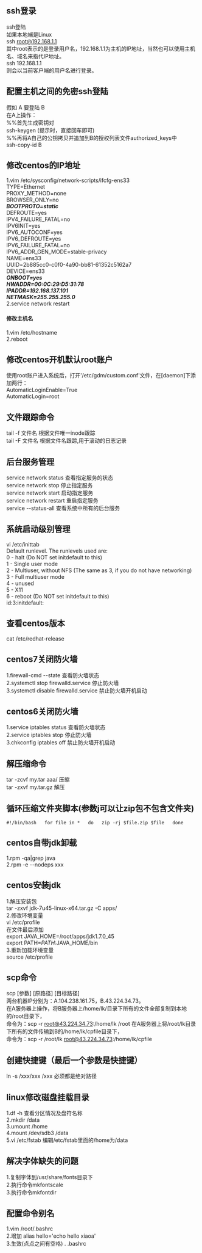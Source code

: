 ##  ssh登录 
ssh登陆  
如果本地端是Linux  
ssh root@192.168.1.1  
其中root表示的是登录用户名，192.168.1.1为主机的IP地址，当然也可以使用主机名、域名来指代IP地址。  
ssh 192.168.1.1  
则会以当前客户端的用户名进行登录。  

##  配置主机之间的免密ssh登陆
假如 A  要登陆  B  
在A上操作：  
%%首先生成密钥对  
ssh-keygen   (提示时，直接回车即可)  
%%再将A自己的公钥拷贝并追加到B的授权列表文件authorized_keys中  
ssh-copy-id   B  

##  修改centos的IP地址
1.vim /etc/sysconfig/network-scripts/ifcfg-ens33  
TYPE=Ethernet  
PROXY_METHOD=none  
BROWSER_ONLY=no  
**_BOOTPROTO=static_**  
DEFROUTE=yes  
IPV4_FAILURE_FATAL=no  
IPV6INIT=yes  
IPV6_AUTOCONF=yes  
IPV6_DEFROUTE=yes  
IPV6_FAILURE_FATAL=no  
IPV6_ADDR_GEN_MODE=stable-privacy  
NAME=ens33  
UUID=2b885cc0-c0f0-4a90-bb81-61352c5162a7  
DEVICE=ens33  
**_ONBOOT=yes  
HWADDR=00:0C:29:D5:31:78  
IPADDR=192.168.137.101  
NETMASK=255.255.255.0_**  
2.service network restart  

####  修改主机名
1.vim /etc/hostname  
2.reboot  

##  修改centos开机默认root账户  
使用root账户进入系统后，打开'/etc/gdm/custom.conf'文件，在[daemon]下添加两行：  
AutomaticLoginEnable=True  
AutomaticLogin=root  

##  文件跟踪命令
tail -f 文件名 根据文件唯一inode跟踪  
tail -F 文件名 根据文件名跟踪,用于滚动的日志记录  

##  后台服务管理
service network status   查看指定服务的状态  
service network stop     停止指定服务  
service network start    启动指定服务  
service network restart  重启指定服务  
service --status-all  查看系统中所有的后台服务  

##  系统启动级别管理
vi  /etc/inittab  
Default runlevel. The runlevels used are:  
0 - halt (Do NOT set initdefault to this)  
1 - Single user mode  
2 - Multiuser, without NFS (The same as 3, if you do not have networking)  
3 - Full multiuser mode  
4 - unused  
5 - X11  
6 - reboot (Do NOT set initdefault to this)  
id:3:initdefault:  

##  查看centos版本
cat /etc/redhat-release  

##  centos7关闭防火墙
1.firewall-cmd --state  查看防火墙状态  
2.systemctl stop firewalld.service  停止防火墙  
3.systemctl disable firewalld.service 禁止防火墙开机启动  

##  centos6关闭防火墙
1.service iptables status  查看防火墙状态  
2.service iptables stop  停止防火墙  
3.chkconfig iptables off  禁止防火墙开机启动  

##  解压缩命令
tar -zcvf my.tar aaa/  压缩  
tar -zxvf my.tar.gz  解压  

##  循环压缩文件夹脚本(参数j可以让zip包不包含文件夹)
`#!/bin/bash  
for file in *  
do  
    zip -rj $file.zip $file  
done`

##  centos自带jdk卸载
1.rpm -qa|grep java  
2.rpm -e --nodeps xxx  

##  centos安装jdk
1.解压安装包  
tar -zxvf jdk-7u45-linux-x64.tar.gz -C apps/  
2.修改环境变量  
vi /etc/profile  
在文件最后添加  
export JAVA_HOME=/root/apps/jdk1.7.0_45  
export PATH=$PATH:$JAVA_HOME/bin  
3.重新加载环境变量  
source /etc/profile  

##  scp命令
scp [参数] [原路径] [目标路径]  
两台机器IP分别为：A.104.238.161.75，B.43.224.34.73。  
在A服务器上操作，将B服务器上/home/lk/目录下所有的文件全部复制到本地的/root目录下，  
命令为：scp -r root@43.224.34.73:/home/lk /root
在A服务器上将/root/lk目录下所有的文件传输到B的/home/lk/cpfile目录下，  
命令为：scp -r /root/lk root@43.224.34.73:/home/lk/cpfile  

##  创建快捷键（最后一个参数是快捷键）
ln -s /xxx/xxx /xxx 必须都是绝对路径  

##  linux修改磁盘挂载目录
1.df  -h    查看分区情况及盘符名称  
2.mkdir  /data  
3.umount /home  
4.mount /dev/sdb3 /data  
5.vi /etc/fstab  编辑/etc/fstab里面的/home为/data  

##  解决字体缺失的问题
1.复制字体到/usr/share/fonts目录下  
2.执行命令mkfontscale  
3.执行命令mkfontdir  

##  配置命令别名
1.vim /root/.bashrc  
2.增加 alias hello='echo hello xiaoa'  
3.生效(点点之间有空格) . .bashrc  
